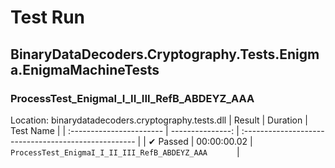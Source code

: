 ﻿# Test Run

## BinaryDataDecoders.Cryptography.Tests.Enigma.EnigmaMachineTests

### ProcessTest_EnigmaI_I_II_III_RefB_ABDEYZ_AAA
 Location: binarydatadecoders.cryptography.tests.dll
| Result                   | Duration         | Test Name                                          |
| :----------------------- | ---------------: | :--------------------------------------------------- |
|  ✔ Passed               | 00:00:00.02 | `ProcessTest_EnigmaI_I_II_III_RefB_ABDEYZ_AAA      ` |

